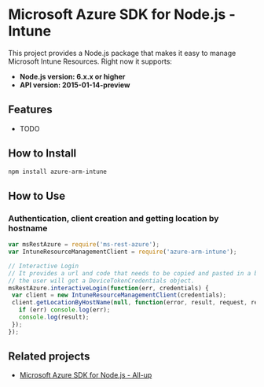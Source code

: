 # Microsoft Azure SDK for Node.js - Intune

This project provides a Node.js package that makes it easy to manage Microsoft Intune Resources. Right now it supports:
- **Node.js version: 6.x.x or higher**
- **API version: 2015-01-14-preview**

## Features

 - TODO

## How to Install

```bash
npm install azure-arm-intune
```

## How to Use

### Authentication, client creation and getting location by hostname

 ```javascript
 var msRestAzure = require('ms-rest-azure');
 var IntuneResourceManagementClient = require('azure-arm-intune');

 // Interactive Login
 // It provides a url and code that needs to be copied and pasted in a browser and authenticated over there. If successful, 
 // the user will get a DeviceTokenCredentials object.
 msRestAzure.interactiveLogin(function(err, credentials) {
  var client = new IntuneResourceManagementClient(credentials);
  client.getLocationByHostName(null, function(error, result, request, response) {
    if (err) console.log(err);
    console.log(result);
  });
 });
 ```

## Related projects

- [Microsoft Azure SDK for Node.js - All-up](https://github.com/WindowsAzure/azure-sdk-for-node)
